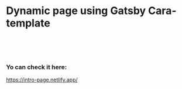 # Dynamic page using Gatsby Cara-template

</br>
</br>
</br>

### Yo can check it here:

https://intro-page.netlify.app/
